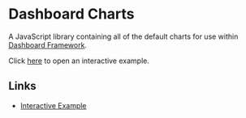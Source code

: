# Dashboard Charts

A JavaScript library containing all of the default charts for use within [Dashboard Framework](https://github.com/RhoInc/dashboard-framework).

Click [here](https://rawgit.com/RhoInc/dashboard-charts/master/build/test-page/index.html) to open an interactive example.

## Links 
- [Interactive Example](https://rawgit.com/RhoInc/dashboard-charts/master/build/test-page/index.html)


